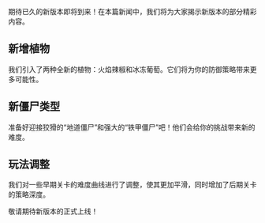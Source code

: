 期待已久的新版本即将到来！在本篇新闻中，我们将为大家揭示新版本的部分精彩内容。

## 新增植物
我们引入了两种全新的植物：火焰辣椒和冰冻葡萄。它们将为你的防御策略带来更多可能性。

## 新僵尸类型
准备好迎接狡猾的“地道僵尸”和强大的“铁甲僵尸”吧！他们会给你的挑战带来新的难度。

## 玩法调整
我们对一些早期关卡的难度曲线进行了调整，使其更加平滑，同时增加了后期关卡的策略深度。

敬请期待新版本的正式上线！